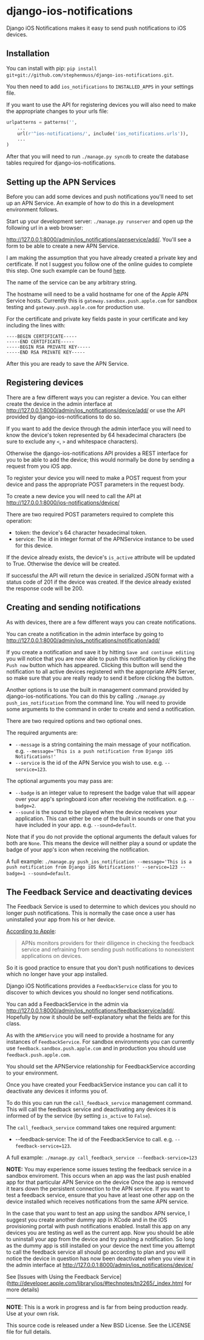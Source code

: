 django-ios-notifications
=================

Django iOS Notifications makes it easy to send push notifications to iOS devices.


Installation
-----------------

You can install with pip: `pip install git+git://github.com/stephenmuss/django-ios-notifications.git`.

You then need to add `ios_notifications` to `INSTALLED_APPS` in your settings file.

If you want to use the API for registering devices you will also need to make the appropriate changes to your urls file:

```python
urlpatterns = patterns('',
    ...
    url(r'^ios-notifications/', include('ios_notifications.urls')),
    ...
)
```

After that you will need to run `./manage.py syncdb` to create the database tables required for django-ios-notifications.


Setting up the APN Services
-----------------

Before you can add some devices and push notifications you'll need to set up an APN Service.
An example of how to do this in a development environment follows.

Start up your development server: `./manage.py runserver` and open up the following url in a web browser:

http://127.0.0.1:8000/admin/ios_notifications/apnservice/add/.
You'll see a form to be able to create a new APN Service.

I am making the assumption that you have already created a private key and certificate.
If not I suggest you follow one of the online guides to complete this step.
One such example can be found [here](http://www.raywenderlich.com/3443/apple-push-notification-services-tutorial-part-12).

The name of the service can be any arbitrary string.

The hostname will need to be a valid hostname for one of the Apple APN Service hosts.
Currently this is `gateway.sandbox.push.apple.com` for sandbox testing and `gateway.push.apple.com` for production use.

For the certificate and private key fields paste in your certificate and key including the lines with:

```
----BEGIN CERTIFICATE-----
-----END CERTIFICATE-----
-----BEGIN RSA PRIVATE KEY-----
-----END RSA PRIVATE KEY-----
```

After this you are ready to save the APN Service.


Registering devices
-----------------

There are a few different ways you can register a device. You can either create the device in the admin interface at
http://127.0.0.1:8000/admin/ios_notifications/device/add/ or use the API provided by django-ios-notifications to do so.

If you want to add the device through the admin interface you will need to know the device's token represented by 64
hexadecimal characters (be sure to exclude any `<`, `>` and whitespace characters).

Otherwise the django-ios-notifications API provides a REST interface for you to be able to add the device;
this would normally be done by sending a request from you iOS app.

To register your device you will need to make a POST request from your device and pass the appropriate POST parameters in the request body.

To create a new device you will need to call the API at http://127.0.0.1:8000/ios-notifications/device/

There are two required POST parameters required to complete this operation:
* token: the device's 64 character hexadecimal token.
* service: The id in integer format of the APNService instance to be used for this device.

If the device already exists, the device's `is_active` attribute will be updated to True. Otherwise the device
will be created.

If successful the API will return the device in serialized JSON format with a status code of 201 if the device was created. If
the device already existed the response code will be 200.


Creating and sending notifications
-----------------

As with devices, there are a few different ways you can create notifications.

You can create a notification in the admin interface by going to http://127.0.0.1:8000/admin/ios_notifications/notification/add/

If you create a notification and save it by hitting `Save and continue editing` you will notice that you
are now able to push this notification by clicking the `Push now` button which has appeared.
Clicking this button will send the notification to all active devices registered with the appropriate APN Server,
so make sure that you are really ready to send it before clicking the button.

Another options is to use the built in management command provided by django-ios-notifications.
You can do this by calling `./manage.py push_ios_notification` from the command line.
You will need to provide some arguments to the command in order to create and send a notification.

There are two required options and two optional ones.

The required arguments are:

* `--message` is a string containing the main message of your notification. e.g. `--message='This is a push notification from Django iOS Notifications!'`
* `--service` is the id of the APN Service you wish to use. e.g. `--service=123`.

The optional arguments you may pass are:

* `--badge` is an integer value to represent the badge value that will appear over your app's springboard icon after receiving the notification. e.g. `--badge=2`.
* `--sound` is the sound to be played when the device receives your application. This can either be one of the built in sounds or one that you have included in your app. e.g. `--sound=default`.

Note that if you do not provide the optional arguments the default values for both are `None`. This means the device will
neither play a sound or update the badge of your app's icon when receiving the notification.

A full example: `./manage.py push_ios_notification --message='This is a push notification from Django iOS Notifications!' --service=123 --badge=1 --sound=default`.


The Feedback Service and deactivating devices
-----------------

The Feedback Service is used to determine to which devices you should no longer push notifications.
This is normally the case once a user has uninstalled your app from his or her device.

[According to Apple](https://developer.apple.com/library/ios/#documentation/NetworkingInternet/Conceptual/RemoteNotificationsPG/CommunicatingWIthAPS/CommunicatingWIthAPS.html#//apple_ref/doc/uid/TP40008194-CH101-SW3):

> APNs monitors providers for their diligence in checking the feedback service and refraining from sending push notifications to nonexistent applications on devices.


So it is good practice to ensure that you don't push notifications to devices which no longer have your app installed.

Django iOS Notifications provides a `FeedbackService` class for you to discover to which devices you should no longer
send notifications.

You can add a FeedbackService in the admin via http://127.0.0.1:8000/admin/ios_notifications/feedbackservice/add/.
Hopefully by now it should be self-explanatory what the fields are for this class.

As with the `APNService` you will need to provide a hostname for any instances of `FeedbackService`.
For sandbox environments you can currently use `feedback.sandbox.push.apple.com` and in production you should use `feedback.push.apple.com`.

You should set the APNService relationship for FeedbackService according to your environment.

Once you have created your FeedbackService instance you can call it to deactivate any devices it informs you of.

To do this you can run the `call_feedback_service` management command. This will call the feedback service and deactivating any devices
it is informed of by the service (by setting `is_active` to `False`).

The `call_feedback_service` command takes one required argument:

* --feedback-service: The id of the FeedbackService to call. e.g. `--feedback-service=123`.

A full example: `./manage.py call_feedback_service --feedback-service=123`

__NOTE:__ You may experience some issues testing the feedback service in a sandbox enviroment.
This occurs when an app was the last push enabled app for that particular APN Service on the device 
Once the app is removed it tears down the persistent connection to the APN service. If you want to
test a feedback service, ensure that you have at least one other app on the device installed which
receives notifications from the same APN service.

In the case that you want to test an app using the sandbox APN service, I suggest you create another
dummy app in XCode and in the iOS provisioning portal with push notifications enabled. Install this app
on any devices you are testing as well as the current app. Now you should be able to uninstall your app
from the device and try pushing a notification. So long as the dummy app is still installed on your device
the next time you attempt to call the feedback service all should go according to plan and you will notice
the device in question has now been deactivated when you view it in the admin interface at
http://127.0.0.1:8000/admin/ios_notifications/device/

See [Issues with Using the Feedback Service](http://developer.apple.com/library/ios/#technotes/tn2265/_index.html
for more details)

***

__NOTE__: This is a work in progress and is far from being production ready.
Use at your own risk.


This source code is released under a New BSD License. See the LICENSE file for full details.

